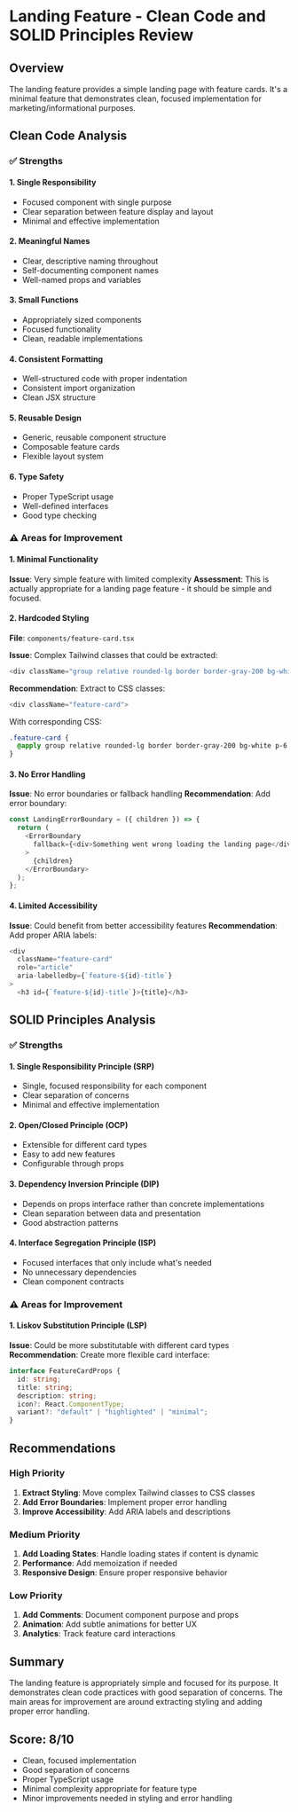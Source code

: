 # Landing Feature - Clean Code and SOLID Principles Review

## Overview

The landing feature provides a simple landing page with feature cards. It's a minimal feature that demonstrates clean, focused implementation for marketing/informational purposes.

## Clean Code Analysis

### ✅ Strengths

#### 1. **Single Responsibility**

- Focused component with single purpose
- Clear separation between feature display and layout
- Minimal and effective implementation

#### 2. **Meaningful Names**

- Clear, descriptive naming throughout
- Self-documenting component names
- Well-named props and variables

#### 3. **Small Functions**

- Appropriately sized components
- Focused functionality
- Clean, readable implementations

#### 4. **Consistent Formatting**

- Well-structured code with proper indentation
- Consistent import organization
- Clean JSX structure

#### 5. **Reusable Design**

- Generic, reusable component structure
- Composable feature cards
- Flexible layout system

#### 6. **Type Safety**

- Proper TypeScript usage
- Well-defined interfaces
- Good type checking

### ⚠️ Areas for Improvement

#### 1. **Minimal Functionality**

**Issue**: Very simple feature with limited complexity
**Assessment**: This is actually appropriate for a landing page feature - it should be simple and focused.

#### 2. **Hardcoded Styling**

**File**: `components/feature-card.tsx`

**Issue**: Complex Tailwind classes that could be extracted:

```typescript
<div className="group relative rounded-lg border border-gray-200 bg-white p-6 shadow-sm hover:shadow-md dark:border-gray-700 dark:bg-gray-800">
```

**Recommendation**: Extract to CSS classes:

```typescript
<div className="feature-card">
```

With corresponding CSS:

```css
.feature-card {
  @apply group relative rounded-lg border border-gray-200 bg-white p-6 shadow-sm hover:shadow-md dark:border-gray-700 dark:bg-gray-800;
}
```

#### 3. **No Error Handling**

**Issue**: No error boundaries or fallback handling
**Recommendation**: Add error boundary:

```typescript
const LandingErrorBoundary = ({ children }) => {
  return (
    <ErrorBoundary
      fallback={<div>Something went wrong loading the landing page</div>}
    >
      {children}
    </ErrorBoundary>
  );
};
```

#### 4. **Limited Accessibility**

**Issue**: Could benefit from better accessibility features
**Recommendation**: Add proper ARIA labels:

```typescript
<div
  className="feature-card"
  role="article"
  aria-labelledby={`feature-${id}-title`}
>
  <h3 id={`feature-${id}-title`}>{title}</h3>
```

## SOLID Principles Analysis

### ✅ Strengths

#### 1. **Single Responsibility Principle (SRP)**

- Single, focused responsibility for each component
- Clear separation of concerns
- Minimal and effective implementation

#### 2. **Open/Closed Principle (OCP)**

- Extensible for different card types
- Easy to add new features
- Configurable through props

#### 3. **Dependency Inversion Principle (DIP)**

- Depends on props interface rather than concrete implementations
- Clean separation between data and presentation
- Good abstraction patterns

#### 4. **Interface Segregation Principle (ISP)**

- Focused interfaces that only include what's needed
- No unnecessary dependencies
- Clean component contracts

### ⚠️ Areas for Improvement

#### 1. **Liskov Substitution Principle (LSP)**

**Issue**: Could be more substitutable with different card types
**Recommendation**: Create more flexible card interface:

```typescript
interface FeatureCardProps {
  id: string;
  title: string;
  description: string;
  icon?: React.ComponentType;
  variant?: "default" | "highlighted" | "minimal";
}
```

## Recommendations

### High Priority

1. **Extract Styling**: Move complex Tailwind classes to CSS classes
2. **Add Error Boundaries**: Implement proper error handling
3. **Improve Accessibility**: Add ARIA labels and descriptions

### Medium Priority

1. **Add Loading States**: Handle loading states if content is dynamic
2. **Performance**: Add memoization if needed
3. **Responsive Design**: Ensure proper responsive behavior

### Low Priority

1. **Add Comments**: Document component purpose and props
2. **Animation**: Add subtle animations for better UX
3. **Analytics**: Track feature card interactions

## Summary

The landing feature is appropriately simple and focused for its purpose. It demonstrates clean code practices with good separation of concerns. The main areas for improvement are around extracting styling and adding proper error handling.

## Score: 8/10

- Clean, focused implementation
- Good separation of concerns
- Proper TypeScript usage
- Minimal complexity appropriate for feature type
- Minor improvements needed in styling and error handling
